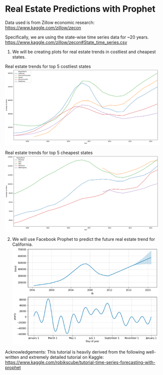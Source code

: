 # Real Estate Predictions with Prophet

Data used is from Zillow economic research:
https://www.kaggle.com/zillow/zecon

Specifically, we are using the state-wise time series data for ~20 years.
https://www.kaggle.com/zillow/zecon#State_time_series.csv

1. We will be creating plots for real estate trends in costliest and cheapest states.

Real estate trends for top 5 costliest states
![line chart](https://github.com/omi114/realestate_predictions_Prophet/blob/master/images/costliest_states.png)

Real estate trends for top 5 cheapest states
![line chart](https://github.com/omi114/realestate_predictions_Prophet/blob/master/images/cheapest_states.png)


2. We will use Facebook Prophet to predict the future real estate trend for California.
![line chart](https://github.com/omi114/realestate_predictions_Prophet/blob/master/images/predictions_components_1.png)


Acknowledgements:
This tutorial is heavily derived from the following well-written and extremely detailed tutorial on Kaggle:
https://www.kaggle.com/robikscube/tutorial-time-series-forecasting-with-prophet
